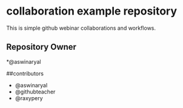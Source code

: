 # collaboration example repository

This is simple github webinar collaborations and workflows.  

## Repository Owner
*@aswinaryal

##contributors

* @aswinaryal
* @githubteacher
* @raxypery
